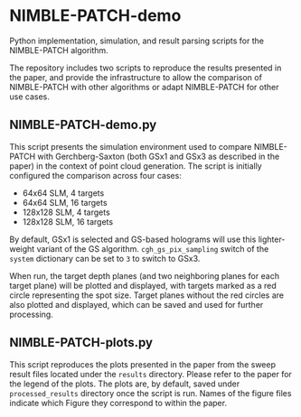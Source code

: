 # NIMBLE-PATCH-demo
Python implementation, simulation, and result parsing scripts for the NIMBLE-PATCH algorithm.

The repository includes two scripts to reproduce the results presented in the paper, and provide the infrastructure
to allow the comparison of NIMBLE-PATCH with other algorithms or adapt NIMBLE-PATCH for other use cases.

## NIMBLE-PATCH-demo.py
This script presents the simulation environment used to compare NIMBLE-PATCH with Gerchberg-Saxton (both GSx1 and GSx3 as described in the paper)
in the context of point cloud generation. The script is initially configured the comparison across four cases:

* 64x64 SLM, 4 targets
* 64x64 SLM, 16 targets
* 128x128 SLM, 4 targets
* 128x128 SLM, 16 targets

By default, GSx1 is selected and GS-based holograms will use this lighter-weight variant of the GS algorithm.
`cgh_gs_pix_sampling` switch of the `system` dictionary can be set to `3` to switch to GSx3.

When run, the target depth planes (and two neighboring planes for each target plane) will be plotted and displayed, with targets marked as a red circle representing the spot size. Target planes without the red circles are also plotted and displayed, which can be saved and used for further processing.

## NIMBLE-PATCH-plots.py
This script reproduces the plots presented in the paper from the sweep result files located under the `results` directory.
Please refer to the paper for the legend of the plots.
The plots are, by default, saved under `processed_results` directory once the script is run.
Names of the figure files indicate which Figure they correspond to within the paper.
